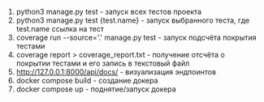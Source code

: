 1) python3 manage.py test - запуск всех тестов проекта
2) python3 manage.py test {test.name} - запуск выбранного теста, где test.name ссылка на тест
3) coverage run --source='.' manage.py test - запуск подсчёта покрытия тестами
4) coverage report > coverage_report.txt - получение отсчёта о покрытии тестами и его запись в текстовый файл
5) http://127.0.0.1:8000/api/docs/ - визуализация эндпоинтов
6) docker compose build - создание докера
7) docker compose up - поднятие/запуск докера